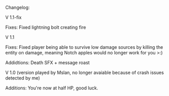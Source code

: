 Changelog:

V 1.1-fix

Fixes: 
Fixed lightning bolt creating fire

V 1.1

Fixes: 
Fixed player being able to survive low damage sources by killing the entity on damage, meaning Notch apples would no longer work for you >:)

Addidtions: 
Death SFX + message roast

V 1.0 (version played by Mslan, no longer avaiable because of crash issues detected by me)

Additions: 
You're now at half HP, good luck.
